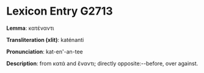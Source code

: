 # Lexicon Entry G2713

**Lemma**: κατέναντι

**Transliteration (xlit)**: katénanti

**Pronunciation**: kat-en'-an-tee

**Description**:
from κατά and ἔναντι; directly opposite:--before, over against.
